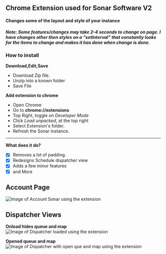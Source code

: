 ## Chrome Extension used for Sonar Software V2

#### Changes some of the layout and style of your instance

##### Note: Some features/changes may take 2-4 seconds to change on page. I have changes other then styles on a "setInterval" that constantly looks for the items to change and makes it has done when change is done.

### How to install

**Download,Edit,Save**

- Download Zip file.
- Unzip into a known folder
- Save File

**Add extension to chrome**

- Open Chrome
- Go to **chrome://extensions**
- Top Right, toggle on _Developer Mode_
- Click _Load unpacked_, at the top right
- Select Extension's folder.
- Refresh the Sonar instance.

---

**What does it do?**

- [x] Removes a lot of padding.
- [x] Redesigns Schedule dispatcher view
- [x] Adds a few minor features
- [x] and More

## Account Page

![Image of Account Sonar using the extension](https://github.com/MrBearedJoe/SonarV2_EditedLayout/blob/main/images/accountSS.png)

## Dispatcher Views

**Onload hides queue and map**
![Image of Dispatcher loaded using the extension](https://github.com/MrBearedJoe/SonarV2_EditedLayout/blob/main/images/dispatcherViewSS_start.png)

**Opened queue and map**
![Image of Dispatcher with open que and map using the extension](https://github.com/MrBearedJoe/SonarV2_EditedLayout/blob/main/images/dispatcherViewSS_show.png)

